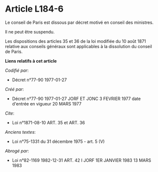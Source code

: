 # Article L184-6

Le conseil de Paris est dissous par décret motivé en conseil des ministres.

Il ne peut être suspendu.

Les dispositions des articles 35 et 36 de la loi modifiée du 10 août 1871 relative aux conseils généraux sont applicables à
la dissolution du conseil de Paris.

**Liens relatifs à cet article**

_Codifié par_:

  - Décret n°77-90 1977-01-27

_Créé par_:

  - Décret n°77-90 1977-01-27 JORF ET JONC 3 FEVRIER 1977 date d'entrée en vigueur 20 MARS 1977

_Cite_:

  - Loi n°1871-08-10 ART. 35 et ART. 36

_Anciens textes_:

  - Loi n°75-1331 du 31 décembre 1975 - art. 5 (V)

_Abrogé par_:

  - Loi n°82-1169 1982-12-31 ART. 42 I JORF 1ER JANVIER 1983 13 MARS 1983
